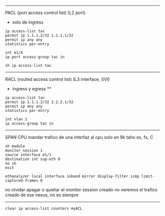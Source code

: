 
-----
PACL (port access control list) (L2 port)
- solo de ingress
```
ip access-list tac
permit ip 1.1.1.2/32 1.1.1.1/32
permit ip any any
statistics per-entry

int e1/4
ip port access-group tac in

sh ip access-list tac
```
--------
RACL (routed access control list) (L3 interface, SVI)
- ingress y egress **
```
ip access-list tac
permit ip 1.1.1.2/32 2.2.2.1/32
permit ip any any
statistics per-entry

int vlan 1
ip access-group tac in
```
-------
SPAN CPU
mandar trafico de una interfaz al cpu
solo en 9k taho ex, fx, C

```
sh module
monitor session 1
source interface e1/1
destination int sup-eth 0
no sh
exit

ethanalyzer local interface inband mirror display-filter icmp limit-captured-frames 0
```
no olvidar apagar o quietar el monitor session creado
no veremos el trafico creado de ese nexus, no es siempre

----

```
clear ip access-list counters myACL
```
